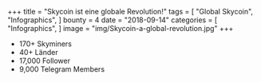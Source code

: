 +++
title = "Skycoin ist eine globale Revolution!"
tags = [
    "Global Skycoin",
    "Infographics",
]
bounty = 4
date = "2018-09-14"
categories = [
    "Infographics",
]
image = "img/Skycoin-a-global-revolution.jpg"
+++

* 170+ Skyminers
* 40+ Länder
* 17,000 Follower
* 9,000 Telegram Members
